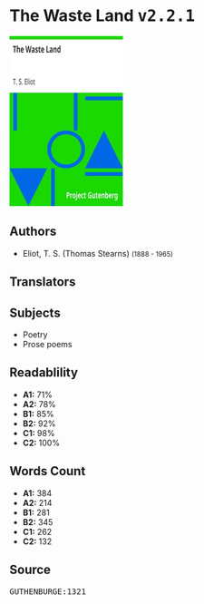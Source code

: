 # The Waste Land <kbd>v2.2.1</kbd>

![](./cover.medium.jpg "")

## Authors


 - Eliot, T. S. (Thomas Stearns) <small>(1888 - 1965)</small>

## Translators



## Subjects


 - Poetry
 - Prose poems

## Readablility


 - **A1:** 71%
 - **A2:** 78%
 - **B1:** 85%
 - **B2:** 92%
 - **C1:** 98%
 - **C2:** 100%

## Words Count


 - **A1:** 384
 - **A2:** 214
 - **B1:** 281
 - **B2:** 345
 - **C1:** 262
 - **C2:** 132

## Source


<kbd>GUTHENBURGE:1321</kbd>

